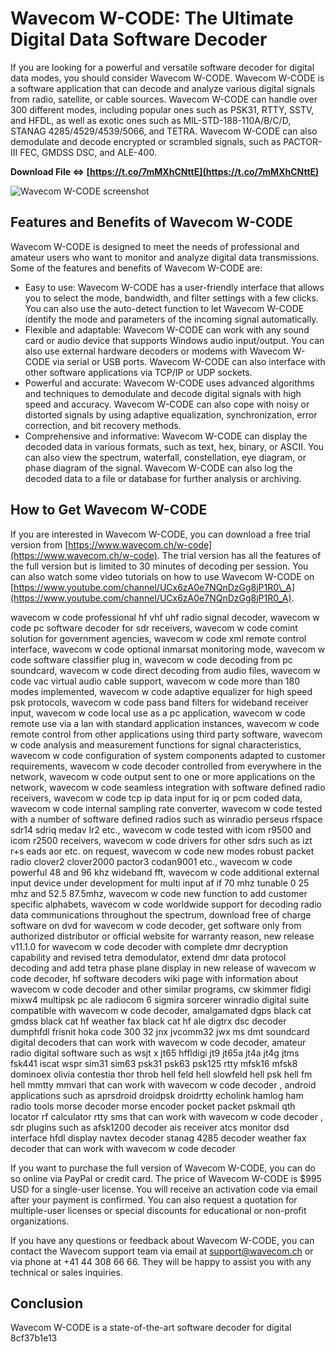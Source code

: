 # Wavecom W-CODE: The Ultimate Digital Data Software Decoder
 
If you are looking for a powerful and versatile software decoder for digital data modes, you should consider Wavecom W-CODE. Wavecom W-CODE is a software application that can decode and analyze various digital signals from radio, satellite, or cable sources. Wavecom W-CODE can handle over 300 different modes, including popular ones such as PSK31, RTTY, SSTV, and HFDL, as well as exotic ones such as MIL-STD-188-110A/B/C/D, STANAG 4285/4529/4539/5066, and TETRA. Wavecom W-CODE can also demodulate and decode encrypted or scrambled signals, such as PACTOR-III FEC, GMDSS DSC, and ALE-400.
 
**Download File ⇔ [https://t.co/7mMXhCNttE](https://t.co/7mMXhCNttE)**


 ![Wavecom W-CODE screenshot](https://www.wavecom.ch/images/wcode.jpg) 
## Features and Benefits of Wavecom W-CODE
 
Wavecom W-CODE is designed to meet the needs of professional and amateur users who want to monitor and analyze digital data transmissions. Some of the features and benefits of Wavecom W-CODE are:
 
- Easy to use: Wavecom W-CODE has a user-friendly interface that allows you to select the mode, bandwidth, and filter settings with a few clicks. You can also use the auto-detect function to let Wavecom W-CODE identify the mode and parameters of the incoming signal automatically.
- Flexible and adaptable: Wavecom W-CODE can work with any sound card or audio device that supports Windows audio input/output. You can also use external hardware decoders or modems with Wavecom W-CODE via serial or USB ports. Wavecom W-CODE can also interface with other software applications via TCP/IP or UDP sockets.
- Powerful and accurate: Wavecom W-CODE uses advanced algorithms and techniques to demodulate and decode digital signals with high speed and accuracy. Wavecom W-CODE can also cope with noisy or distorted signals by using adaptive equalization, synchronization, error correction, and bit recovery methods.
- Comprehensive and informative: Wavecom W-CODE can display the decoded data in various formats, such as text, hex, binary, or ASCII. You can also view the spectrum, waterfall, constellation, eye diagram, or phase diagram of the signal. Wavecom W-CODE can also log the decoded data to a file or database for further analysis or archiving.

## How to Get Wavecom W-CODE
 
If you are interested in Wavecom W-CODE, you can download a free trial version from [https://www.wavecom.ch/w-code](https://www.wavecom.ch/w-code). The trial version has all the features of the full version but is limited to 30 minutes of decoding per session. You can also watch some video tutorials on how to use Wavecom W-CODE on [https://www.youtube.com/channel/UCx6zA0e7NQnDzGg8jP1R0\_A](https://www.youtube.com/channel/UCx6zA0e7NQnDzGg8jP1R0_A).
 
wavecom w code professional hf vhf uhf radio signal decoder,  wavecom w code pc software decoder for sdr receivers,  wavecom w code comint solution for government agencies,  wavecom w code xml remote control interface,  wavecom w code optional inmarsat monitoring mode,  wavecom w code software classifier plug in,  wavecom w code decoding from pc soundcard,  wavecom w code direct decoding from audio files,  wavecom w code vac virtual audio cable support,  wavecom w code more than 180 modes implemented,  wavecom w code adaptive equalizer for high speed psk protocols,  wavecom w code pass band filters for wideband receiver input,  wavecom w code local use as a pc application,  wavecom w code remote use via a lan with standard application instances,  wavecom w code remote control from other applications using third party software,  wavecom w code analysis and measurement functions for signal characteristics,  wavecom w code configuration of system components adapted to customer requirements,  wavecom w code decoder controlled from everywhere in the network,  wavecom w code output sent to one or more applications on the network,  wavecom w code seamless integration with software defined radio receivers,  wavecom w code tcp ip data input for iq or pcm coded data,  wavecom w code internal sampling rate converter,  wavecom w code tested with a number of software defined radios such as winradio perseus rfspace sdr14 sdriq medav lr2 etc.,  wavecom w code tested with icom r9500 and icom r2500 receivers,  wavecom w code drivers for other sdrs such as izt r+s eads aor etc. on request,  wavecom w code new modes robust packet radio clover2 clover2000 pactor3 codan9001 etc.,  wavecom w code powerful 48 and 96 khz wideband fft,  wavecom w code additional external input device under development for multi input af if 70 mhz tunable 0 25 mhz and 52.5 87.5mhz,  wavecom w code new function to add customer specific alphabets,  wavecom w code worldwide support for decoding radio data communications throughout the spectrum,  download free of charge software on dvd for wavecom w code decoder,  get software only from authorized distributor or official website for warranty reason,  new release v11.1.0 for wavecom w code decoder with complete dmr decryption capability and revised tetra demodulator,  extend dmr data protocol decoding and add tetra phase plane display in new release of wavecom w code decoder,  hf software decoders wiki page with information about wavecom w code decoder and other similar programs,  cw skimmer fldigi mixw4 multipsk pc ale radiocom 6 sigmira sorcerer winradio digital suite compatible with wavecom w code decoder,  amalgamated dgps black cat gmdss black cat hf weather fax black cat hf ale digtrx dsc decoder dumphfdl frisnit hoka code 300 32 jnx jvcomm32 jwx ms dmt soundcard digital decoders that can work with wavecom w code decoder,  amateur radio digital software such as wsjt x jt65 hffldigi jt9 jt65a jt4a jt4g jtms fsk441 iscat wspr sim31 sim63 psk31 psk63 psk125 rtty mfsk16 mfsk8 dominoex olivia contestia thor throb hell feld hell slowfeld hell psk hell fm hell mmtty mmvari that can work with wavecom w code decoder ,  android applications such as aprsdroid droidpsk droidrtty echolink hamlog ham radio tools morse decoder morse encoder pocket packet pskmail qth locator rf calculator rtty sms that can work with wavecom w code decoder ,  sdr plugins such as afsk1200 decoder ais receiver atcs monitor dsd interface hfdl display navtex decoder stanag 4285 decoder weather fax decoder that can work with wavecom w code decoder
 
If you want to purchase the full version of Wavecom W-CODE, you can do so online via PayPal or credit card. The price of Wavecom W-CODE is $995 USD for a single-user license. You will receive an activation code via email after your payment is confirmed. You can also request a quotation for multiple-user licenses or special discounts for educational or non-profit organizations.
 
If you have any questions or feedback about Wavecom W-CODE, you can contact the Wavecom support team via email at [support@wavecom.ch](mailto:support@wavecom.ch) or via phone at +41 44 308 66 66. They will be happy to assist you with any technical or sales inquiries.
 
## Conclusion
 
Wavecom W-CODE is a state-of-the-art software decoder for digital
 8cf37b1e13
 
